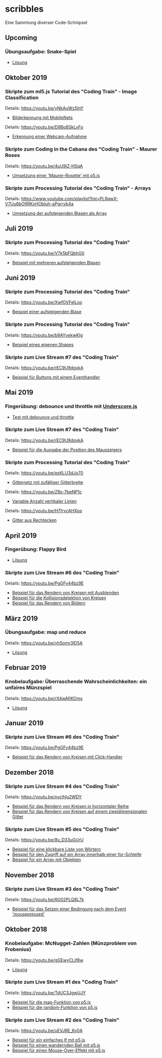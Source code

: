 # scribbles
Eine Sammlung diverser Code-Schnipsel

## Upcoming

### Übungsaufgabe: Snake-Spiel

* [Lösung](https://github.com/dirent/scribbles/tree/master/games/p5_snake)

## Oktober 2019

### Skripte zum ml5.js Tutorial des "Coding Train" - Image Classification
Details:
https://youtu.be/yNkAuWz5lnY

* [Bilderkennung mit MobileNets](https://dirent.github.io/scribbles/codingtrain/ml5js/image_classification)

Details:
https://youtu.be/D9BoBSkLvFo

* [Erkennung einer Webcam-Aufnahme](https://dirent.github.io/scribbles/codingtrain/ml5js/webcam_image_classification)

### Skripte zum Coding in the Cabana des "Coding Train" - Maurer Roses
Details:
https://youtu.be/4uU9lZ-HSqA

* [Umsetzung einer 'Maurer-Rosette' mit p5.js](https://dirent.github.io/scribbles/codingtrain/cabana/maurer/)

### Skripte zum Processing Tutorial des "Coding Train" - Arrays
Details:
https://www.youtube.com/playlist?list=PLRqwX-V7Uu6bO9RKxHObluh-aPgrrvb4a

* [Umsetzung der aufsteigenden Blasen als Array](https://dirent.github.io/scribbles/codingtrain/processing/arrays/ascending_bubble_array/)

## Juli 2019

### Skripte zum Processing Tutorial des "Coding Train"
Details:
https://youtu.be/V7k5bFQbhG0

* [Beispiel mit mehreren aufsteigenden Blasen](https://dirent.github.io/scribbles/codingtrain/processing/objects/ascending_bubble/)

## Juni 2019

### Skripte zum Processing Tutorial des "Coding Train"
Details:
https://youtu.be/XwfOVFelLoo

* [Beispiel einer aufsteigenden Blase](https://dirent.github.io/scribbles/codingtrain/processing/objects/ascending_bubble/)

### Skripte zum Processing Tutorial des "Coding Train"
Details:
https://youtu.be/b9AYvekwKIg

* [Beispiel eines eigenen Shapes](https://dirent.github.io/scribbles/codingtrain/processing/functions/star/)

### Skripte zum Live Stream #7 des "Coding Train"
Details:
https://youtu.be/rEC9U9dgxkA

* [Beispiel für Buttons mit einem Eventhandler](https://dirent.github.io/scribbles/codingtrain/live/007/events_button/)

## Mai 2019

### Fingerübung: debounce und throttle mit [Underscore.js](https://underscorejs.org/)

* [Test mit debounce und throttle](https://dirent.github.io/scribbles/underscore/debounce/)

### Skripte zum Live Stream #7 des "Coding Train"
Details:
https://youtu.be/rEC9U9dgxkA

* [Beispiel für die Ausgabe der Position des Mauszeigers](https://dirent.github.io/scribbles/codingtrain/live/007/mouseposition/)

### Skripte zum Processing Tutorial des "Coding Train"
Details:
https://youtu.be/esKLU3dJo70

* [Gitternetz mit zufälliger Gitterbreite](https://dirent.github.io/scribbles/codingtrain/processing/loop/while_grid)

Details:
https://youtu.be/Z8s-7beNP1c

* [Variable Anzahl vertikaler Linien](https://dirent.github.io/scribbles/codingtrain/processing/loop/loop_inside_draw)

Details:
https://youtu.be/H7frvcAHXps

* [Gitter aus Rechtecken](https://dirent.github.io/scribbles/codingtrain/processing/loop/nested_loops)

## April 2019

### Fingerübung: Flappy Bird

* [Lösung](https://dirent.github.io/scribbles/games/p5_flappybird)

### Skripte zum Live Stream #6 des "Coding Train"
Details:
https://youtu.be/PgGFv44bz9E

* [Beispiel für das Rendern von Kreisen mit Ausblenden](https://dirent.github.io/scribbles/codingtrain/live/006/fadingbubbles)
* [Beispiel für die Kollisionsdetektion von Kreisen](https://dirent.github.io/scribbles/codingtrain/live/006/intersectingbubbles)
* [Beispiel für das Rendern von Bildern](https://dirent.github.io/scribbles/codingtrain/live/006/imagebubbles)

## März 2019

### Übungsaufgabe: map und reduce
Details:
https://youtu.be/vhSomr3lD5A

* [Lösung](https://dirent.github.io/scribbles/weitz/d3/map-reduce)

## Februar 2019

### Knobelaufgabe: Überraschende Wahrscheinlichkeiten: ein unfaires Münzspiel
Details:
https://youtu.be/rX4wAfiKOms

* [Lösung](https://dirent.github.io/scribbles/weitz/knobelaufgaben/unfaires_muenzspiel)

## Januar 2019

### Skripte zum Live Stream #6 des "Coding Train"
Details:
https://youtu.be/PgGFv44bz9E

* [Beispiel für das Rendern von Kreisen mit Click-Handler](https://dirent.github.io/scribbles/codingtrain/live/006/colorbubbles)

## Dezember 2018

### Skripte zum Live Stream #4 des "Coding Train"
Details:
https://youtu.be/xyclhIu2WDY

* [Beispiel für das Rendern von Kreisen in horizontaler Reihe](https://dirent.github.io/scribbles/codingtrain/live/004/horizontalcircles)
* [Beispiel für das Rendern von Kreisen auf einem zweidimensionalen Gitter](https://dirent.github.io/scribbles/codingtrain/live/004/gridcircles)

### Skripte zum Live Stream #5 des "Coding Train"
Details:
https://youtu.be/8v_D33uGUrU

* [Beispiel für eine klickbare Liste von Wörtern](https://dirent.github.io/scribbles/codingtrain/live/005/wordlist)
* [Beispiel für den Zugriff auf ein Array innerhalb einer for-Schleife](https://dirent.github.io/scribbles/codingtrain/live/005/arraywithforloop)
* [Beispiel für ein Array mit Objekten](https://dirent.github.io/scribbles/codingtrain/live/005/randombubbles)

## November 2018

### Skripte zum Live Stream #3 des "Coding Train"
Details:
https://youtu.be/6G02PLQ8L7k

* [Beispiel für das Setzen einer Bedingung nach dem Event 'mousepressed'](https://dirent.github.io/scribbles/codingtrain/live/003/mousepressed)

## Oktober 2018

### Knobelaufgabe: McNugget-Zahlen (Münzproblem von Frobenius) 
Details:
https://youtu.be/gGEwvCLjf8w

* [Lösung](https://dirent.github.io/scribbles/weitz/knobelaufgaben/mcnugget_zahlen)

### Skripte zum Live Stream #1 des "Coding Train"
Details:
https://youtu.be/TdUC3JgwUJY

* [Beispiel für die map-Funktion von p5.js](https://dirent.github.io/scribbles/codingtrain/live/001/map)
* [Beispiel für die random-Funktion von p5.js](https://dirent.github.io/scribbles/codingtrain/live/001/random)

### Skripte zum Live Stream #2 des "Coding Train"
Details:
https://youtu.be/uEVJRE_6v0A

* [Beispiel für ein einfaches If mit p5.js](https://dirent.github.io/scribbles/codingtrain/live/002/basicif)
* [Beispiel für einen wandernden Ball mit p5.js](https://dirent.github.io/scribbles/codingtrain/live/002/bouncingball)
* [Beispiel für einen Mouse-Over-Effekt mit p5.js](https://dirent.github.io/scribbles/codingtrain/live/002/mouseoverrect)
